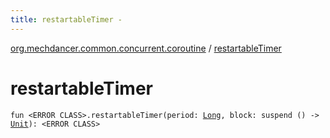 ```yaml
---
title: restartableTimer - 
---
```


[org.mechdancer.common.concurrent.coroutine](index.html) / [restartableTimer](./restartable-timer.html)

# restartableTimer

`fun <ERROR CLASS>.restartableTimer(period: `[`Long`](https://kotlinlang.org/api/latest/jvm/stdlib/kotlin/-long/index.html)`, block: suspend () -> `[`Unit`](https://kotlinlang.org/api/latest/jvm/stdlib/kotlin/-unit/index.html)`): <ERROR CLASS>`